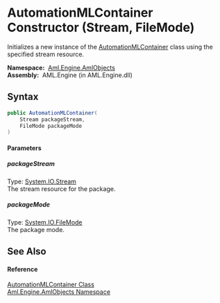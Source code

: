 AutomationMLContainer Constructor (Stream, FileMode)
====================================================
Initializes a new instance of the [AutomationMLContainer][1] class using the specified stream resource.

  **Namespace:**  [Aml.Engine.AmlObjects][2]  
  **Assembly:**  AML.Engine (in AML.Engine.dll)

Syntax
------

```csharp
public AutomationMLContainer(
	Stream packageStream,
	FileMode packageMode
)
```

#### Parameters

##### *packageStream*
Type: [System.IO.Stream][3]  
 The stream resource for the package.

##### *packageMode*
Type: [System.IO.FileMode][4]  
 The package mode.


See Also
--------

#### Reference
[AutomationMLContainer Class][1]  
[Aml.Engine.AmlObjects Namespace][2]  

[1]: README.md
[2]: ../README.md
[3]: https://docs.microsoft.com/dotnet/api/system.io.stream
[4]: https://docs.microsoft.com/dotnet/api/system.io.filemode
[5]: https://www.automationml.org
[6]: ../../icons/logoShade.png
